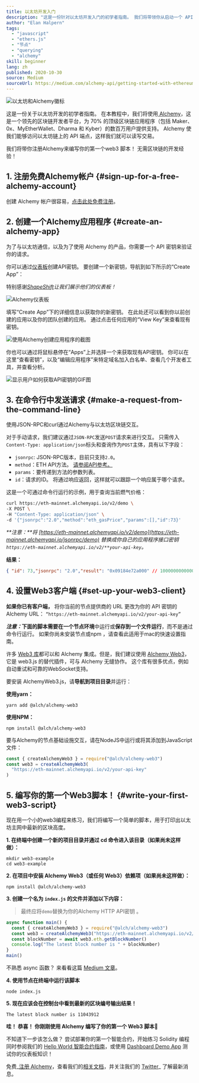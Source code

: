 ```yaml
---
title: 以太坊开发入门
description: "这是一份针对以太坊开发入门的初学者指南。 我们将带领你从启动一个 API 终端节点开始，到提出一个命令行请求，再到编写你的第一个 web3 脚本。 无需区块链的开发经验！"
author: "Elan Halpern"
tags:
  - "javascript"
  - "ethers.js"
  - "节点"
  - "querying"
  - "alchemy"
skill: beginner
lang: zh
published: 2020-10-30
source: Medium
sourceUrl: https://medium.com/alchemy-api/getting-started-with-ethereum-development-using-alchemy-c3d6a45c567f
---
```


![以太坊和Alchemy徽标](./ethereum-alchemy.png)

这是一份关于以太坊开发的初学者指南。 在本教程中，我们将使用[ Alchemy](https://alchemyapi.io/)，这是一个领先的区块链开发者平台，为 70% 的顶级区块链应用程序（包括 Maker、0x、MyEtherWallet、Dharma 和 Kyber）的数百万用户提供支持。 Alchemy 使我们能够访问以太坊链上的 API 端点，这样我们就可以读写交易。

我们将带你注册Alchemy来编写你的第一个web3 脚本！ 无需区块链的开发经验！

## 1. 注册免费Alchemy帐户 {#sign-up-for-a-free-alchemy-account}

创建 Alchemy 帐户很容易，[点击此处免费注册](https://auth.alchemyapi.io/signup)。

## 2. 创建一个Alchemy应用程序 {#create-an-alchemy-app}

为了与以太坊通信，以及为了使用 Alchemy 的产品，你需要一个 API 密钥来验证你的请求。

你可以通过[仪表板](http://dashboard.alchemyapi.io/)创建API密钥。 要创建一个新密钥，导航到如下所示的“Create App”：

特别感谢[_ShapeShift_](https://shapeshift.com/)_让我们展示他们的仪表板！_

![Alchemy仪表板](./alchemy-dashboard.png)

填写“Create App”下的详细信息以获取你的新密钥。 在此处还可以看到你以前创建的应用以及你的团队创建的应用。 通过点击任何应用的“View Key”来查看现有密钥。

![使用Alchemy创建应用程序的截图](./create-app.png)

你也可以通过将鼠标悬停在“Apps”上并选择一个来获取现有API密钥。 你可以在这里“查看密钥”，以及“编辑应用程序”来特定域名加入白名单、查看几个开发者工具，并查看分析。

![显示用户如何获取API密钥的GIF图](./pull-api-keys.gif)

## 3. 在命令行中发送请求 {#make-a-request-from-the-command-line}

使用JSON-RPC和curl通过Alchemy与以太坊区块链交互。

对于手动请求，我们建议通过`JSON-RPC`发送`POST`请求来进行交互。 只需传入`Content-Type: application/json`标头和查询作为`POST`主体，具有以下字段：

- `jsonrpc`: JSON-RPC版本，目前只支持`2.0`。
- `method`：ETH API方法。 [请参阅API参考。](https://docs.alchemyapi.io/documentation/alchemy-api-reference/json-rpc)
- `params`：要传递到方法的参数列表。
- `id`：请求的ID。 将通过响应返回，这样就可以跟踪一个响应属于哪个请求。

这是一个可通过命令行运行的示例，用于查询当前燃气价格：

```bash
curl https://eth-mainnet.alchemyapi.io/v2/demo \
-X POST \
-H "Content-Type: application/json" \
-d '{"jsonrpc":"2.0","method":"eth_gasPrice","params":[],"id":73}'
```

_**注意：**将 [https://eth-mainnet.alchemyapi.io/v2/demo](https://eth-mainnet.alchemyapi.io/jsonrpc/demo) 替换成你自己的应用程序接口密钥 `https://eth-mainnet.alchemyapi.io/v2/**your-api-key`。_

**结果：**

```json
{ "id": 73,"jsonrpc": "2.0","result": "0x09184e72a000" // 10000000000000 }
```

## 4. 设置Web3客户端 {#set-up-your-web3-client}

**如果你已有客户端，** 将你当前的节点提供商的 URL 更改为你的 API 密钥的 Alchemy URL： `“https://eth-mainnet.alchemyapi.io/v2/your-api-key”`

**_注意：_**下面的脚本需要在一个**节点环境**中运行或**保存到一个文件运行**，而不是通过命令行运行。 如果你尚未安装节点或npm ，请查看此适用于mac的快速设置指南。

许多 [Web3 库](https://docs.alchemyapi.io/guides/getting-started#other-web3-libraries)都可以和 Alchemy 集成。但是，我们建议使用 [Alchemy Web3](https://docs.alchemy.com/reference/api-overview)，它是 web3.js 的替代插件，可与 Alchemy 无缝协作。 这个库有很多优点，例如自动重试和可靠的WebSocket支持。

要安装 AlchemyWeb3.js，请**导航到项目目录**并运行：

**使用yarn：**



```
yarn add @alch/alchemy-web3
```


**使用NPM：**



```
npm install @alch/alchemy-web3
```


要与Alchemy的节点基础设施交互，请在NodeJS中运行或将其添加到JavaScript文件：



```js
const { createAlchemyWeb3 } = require("@alch/alchemy-web3")
const web3 = createAlchemyWeb3(
  "https://eth-mainnet.alchemyapi.io/v2/your-api-key"
)
```




## 5. 编写你的第一个Web3脚本！ {#write-your-first-web3-script}

现在用一个小的web3编程来练习，我们将编写一个简单的脚本，用于打印出以太坊主网中最新的区块高度。

**1. 在终端中创建一个新的项目目录并通过 cd 命令进入该目录（如果尚未这样做）：**



```
mkdir web3-example
cd web3-example
```


**2. 在项目中安装 Alchemy Web3（或任何 Web3）依赖项（如果尚未这样做）：**



```
npm install @alch/alchemy-web3
```


**3. 创建一个名为 `index.js` 的文件并添加以下内容：**



> 最终应将`demo`替换为你的Alchemy HTTP API密钥 。



```js
async function main() {
  const { createAlchemyWeb3 } = require("@alch/alchemy-web3")
  const web3 = createAlchemyWeb3("https://eth-mainnet.alchemyapi.io/v2/demo")
  const blockNumber = await web3.eth.getBlockNumber()
  console.log("The latest block number is " + blockNumber)
}
main()
```


不熟悉 async 函数？ 来看看这篇 [Medium 文章](https://medium.com/better-programming/understanding-async-await-in-javascript-1d81bb079b2c)。

**4. 使用节点在终端中运行该脚本**



```
node index.js
```


**5. 现在应该会在控制台中看到最新的区块编号输出结果！**



```
The latest block number is 11043912
```


**哇！ 恭喜！ 你刚刚使用 Alchemy 编写了你的第一个 Web3 脚本🎉**

不知道下一步该怎么做？ 尝试部署你的第一个智能合约，开始练习 Solidity 编程同时参阅我们的 [Hello World 智能合约指南](https://docs.alchemyapi.io/tutorials/hello-world-smart-contract)，或使用 [Dashboard Demo App](https://docs.alchemyapi.io/tutorials/demo-app) 测试你的仪表板知识！

免费_[注册 Alchemy](https://auth.alchemyapi.io/signup)，查看我们的[相关文档](https://docs.alchemyapi.io/)，并关注我们的 [Twitter](https://twitter.com/AlchemyPlatform)_ 了解最新消息。
